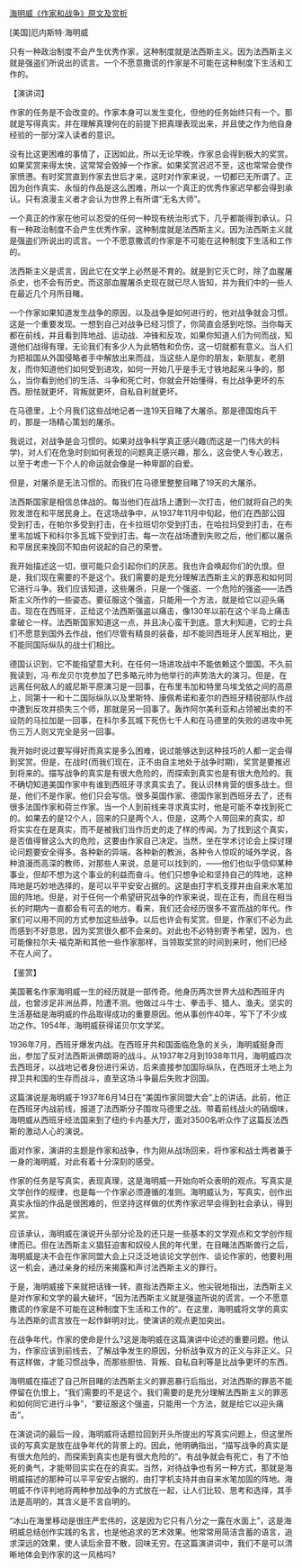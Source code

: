 [海明威《作家和战争》原文及赏析](https://www.vrrw.net/wx/14487.html)

[美国]厄内斯特·海明威

只有一种政治制度不会产生优秀作家，这种制度就是法西斯主义。因为法西斯主义就是强盗们所说出的谎言。一个不愿意撒谎的作家是不可能在这种制度下生活和工作的。

【演讲词】

作家的任务是不会改变的。作家本身可以发生变化，但他的任务始终只有一个。那就是写得真实，并在理解真理何在的前提下把真理表现出来，并且使之作为他自身经验的一部分深入读者的意识。

没有比这更困难的事情了，正因如此，所以无论早晚，作家总会得到极大的奖赏。如果奖赏来得太快，这常常会毁掉一个作家。如果奖赏迟迟不至，这也常常会使作家愤懑。有时奖赏直到作家去世后才来，这时对作家来说，一切都已无所谓了。正因为创作真实、永恒的作品是这么困难，所以一个真正的优秀作家迟早都会得到承认。只有浪漫主义者才会认为世界上有所谓“无名大师”。

一个真正的作家在他可以忍受的任何一种现有统治形式下，几乎都能得到承认。只有一种政治制度不会产生优秀作家，这种制度就是法西斯主义。因为法西斯主义就是强盗们所说出的谎言。一个不愿意撒谎的作家是不可能在这种制度下生活和工作的。

法西斯主义是谎言，因此它在文学上必然是不育的。就是到它灭亡时，除了血腥屠杀史，也不会有历史。而这部血腥屠杀史现在就已尽人皆知，并为我们中的一些人在最近几个月所目睹。

一个作家如果知道发生战争的原因，以及战争是如何进行的，他对战争就会习惯。这是一个重要发现。一想到自己对战争已经习惯了，你简直会感到吃惊。当你每天都在前线，并且看到阵地战、运动战、冲锋和反攻，如果你知道人们为何而战，知道他们战得有理，无论我们有多少人为此牺牲和负伤，这一切就都有意义。当人们为把祖国从外国侵略者手中解放出来而战，当这些人是你的朋友，新朋友，老朋友，而你知道他们如何受到进攻，如何一开始几乎是手无寸铁地起来斗争的，那么，当你看到他们的生活、斗争和死亡时，你就会开始懂得，有比战争更坏的东西。胆怯就更坏，背叛就更坏，自私自利就更坏。

在马德里，上个月我们这些战地记者一连19天目睹了大屠杀。那是德国炮兵干的，那是一场精心策划的屠杀。

我说过，对战争是会习惯的。如果对战争科学真正感兴趣(而这是一门伟大的科学)，对人们在危急时刻如何表现的问题真正感兴趣，那么，这会使人专心致志，以至于考虑一下个人的命运就会像是一种卑鄙的自爱。

但是，对屠杀是无法习惯的。而我们在马德里整整目睹了19天的大屠杀。

法西斯国家是相信总体战的。每当他们在战场上遭到一次打击，他们就将自己的失败发泄在和平居民身上。在这场战争中，从1937年11月中旬起，他们在西部公园受到打击，在帕尔多受到打击，在卡拉班切尔受到打击，在哈拉玛受到打击，在布里韦加城下和科尔多瓦城下受到打击。每一次在战场遭到失败之后，他们都以屠杀和平居民来挽回不知由何说起的自己的荣誉。

我开始描述这一切，很可能只会引起你们的厌恶。我也许会唤起你们的仇恨。但是，我们现在需要的不是这个。我们需要的是充分理解法西斯主义的罪恶和如何同它进行斗争。我们应该知道，这些屠杀，只是一个强盗、一个危险的强盗——法西斯主义所作的一些姿态。要征服这个强盗，只能用一个方法，就是给它以迎头痛击。现在在西班牙，正给这个法西斯强盗以痛击，像130年以前在这个半岛上痛击拿破仑一样。法西斯国家知道这一点，并且决心蛮干到底。意大利知道，它的士兵们不愿意到国外去作战，他们尽管有精良的装备，却不能同西班牙人民军相比，更不能同国际纵队的战士们相比。

德国认识到，它不能指望意大利，在任何一场进攻战中不能依赖这个盟国。不久前我读到，冯·布龙贝尔克参加了巴多略元帅为他举行的声势浩大的演习。但是，在远离任何敌人的威尼斯平原演习是一回事，在布里韦加和特里乌埃戈依之间的高原上，同第十一和十二国际纵队以及里斯特、康佩希诺和麦尔的西班牙精锐部队作战中遭到反攻并损失三个师，那就是另一回事了。轰炸阿尔美利亚和占领被出卖的不设防的马拉加是一回事，在科尔多瓦城下死伤七千人和在马德里的失败的进攻中死伤三万人则又完全是另一回事。

我开始时说过要写得好而真实是多么困难，说过能够达到这种技巧的人都一定会得到奖赏。但是，在战时(而我们现在，正不由自主地处于战争时期)，奖赏是要推迟到将来的。描写战争的真实是有很大危险的，而探索到真实也是有很大危险的。我不确切知道美国作家中有谁到西班牙寻求真实去了。我认识林肯营的很多战士。但是，他们不是作家。他们只会写信。很多英国作家、德国作家到西班牙去了，还有很多法国作家和荷兰作家。当一个人到前线来寻求真实时，他是可能不幸找到死亡的。如果去的是12个人，回来的只是两个人，但是，这两个人带回来的真实，却将实实在在是真实，而不是被我们当作历史的走了样的传闻。为了找到这个真实，是否值得冒这么大的危险，这要由作家自己决定。当然，坐在学术讨论会上探讨理论问题要安全得多。各种新的异端，各种新的教派，各种令人惊叹的域外学说，各种浪漫而高深的教师，对那些人来说，总是可以找到的，——他们也似乎信仰某种事业，但却不想为这个事业的利益而奋斗。他们只想争论和坚持自己的阵地，这种阵地是巧妙地选择的，是可以平平安安占据的。这是由打字机支撑并由自来水笔加固的阵地。但是，对于任何一个希望研究战争的作家来说，现在正有，而且在相当长的时期内一直都会有可去的地方。看来，我们还会经历很多不宣而战的年代。作家们可以用不同的方式参加这些战争。以后也许会有奖赏。但是，作家们不必为此而感到不好意思，因为奖赏很久都不会来的。对此也不必特别寄予希望，因为，也可能像拉尔夫·福克斯和其他一些作家那样，当领取奖赏的时间到来时，他们已经不在人间了。



【鉴赏】

美国著名作家海明威一生的经历就是一部传奇。他身历两次世界大战和西班牙内战，也曾涉足非洲丛莽，险遭不测。他做过斗牛士、拳击手、猎人、渔夫。坚实的生活基础是海明威的作品取得成功的重要原因。他从事创作40年，写下了不少成功之作。1954年，海明威获得诺贝尔文学奖。

1936年7月，西班牙爆发内战。在西班牙共和国面临危急的关头，海明威挺身而出，参加了反对法西斯派佛朗哥的战斗。从1937年2月到1938年11月，海明威四次去西班牙，以战地记者身份进行采访，后来直接参加国际纵队，在西班牙土地上为捍卫共和国的生存而战斗，直至这场斗争最后失败才回国。

这篇演说是海明威于1937年6月14日在“美国作家同盟大会”上的讲话。此前，他正在西班牙内战前线，报道了法西斯分子围攻马德里之战。带着前线战火的硝烟味，海明威从西班牙经法国来到了纽约卡内基大厅，面对3500名听众作了这篇反法西斯的激动人心的演说。

面对作家，演讲的主题是作家和战争，作为刚从战场回来，将作家和战士两者兼于一身的海明威，对此有着十分深刻的感受。

作家的任务是写真实，表现真理，这是海明威一开始向听众表明的观点。写真实是文学创作的规律，也是每一个作家必须遵循的准则。海明威认为，写真实，创作出真实永恒的作品是很困难的，但坚持这样做的优秀作家迟早会得到社会承认，得到奖赏。

应该承认，海明威在演说开头部分论及的还只是一些基本的文学观点和文学创作规律而已。但在法西斯主义猖狂迫害和奴役人民的年代里，在目睹法西斯兽行之后，海明威是决不会在作家同盟大会上只泛泛地谈论文学创作、谈论作家的，他要利用这一机会，通过亲身的经历来揭露和声讨法西斯主义的罪行。

于是，海明威接下来就把话锋一转，直指法西斯主义。他尖锐地指出，法西斯主义是对作家和文学的最大破坏，“因为法西斯主义就是强盗所说的谎言。一个不愿意撒谎的作家是不可能在这种制度下生活和工作的”。在这里，海明威将文学的真实与法西斯的谎言放在一起作鲜明对比，使演讲的观点更加突出。

在战争年代，作家的使命是什么?这是海明威在这篇演讲中论述的重要问题。他认为，作家应该到前线去，了解战争发生的原因，分析战争双方的正义与非正义。只有这样做，才能习惯战争，而那些胆怯、背叛、自私自利等是比战争更坏的东西。

海明威在描述了自己所目睹的法西斯主义的罪恶暴行后指出，对法西斯的罪恶不能停留在仇恨上，“我们需要的不是这个。我们需要的是充分理解法西斯主义的罪恶和如何同它进行斗争”，“要征服这个强盗，只能用一个方法，就是给它以迎头痛击”。

在演说词的最后一段，海明威将话题拉回到开头所提出的写真实问题上，但这里所谈的写真实是放在战争年代的背景上的。因此，他明确指出，“描写战争的真实是有很大危险的，而探索到真实也是有很大危险的”。有战争就会有死亡，有了不怕死的勇气，才能带回实实在在的真实。当然，对待战争也有另一种方式，那就是海明威描述的那种可以平平安安占据的，由打字机支持并由自来水笔加固的阵地。海明威不作评判地将两种参加战争的方式放在一起，让人们比较、思考和选择，其手法是高明的，其含义是不言自明的。

“冰山在海里移动是很庄严宏伟的，这是因为它只有八分之一露在水面上”，这是海明威总结创作实践的名言，也是他追求的艺术效果。他常常用简洁含蓄的语言，追求深远的效果，使人读后余音不散，回味无穷。在这篇演讲词中，我们不是可以清晰地体会到作家的这一风格吗?


